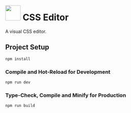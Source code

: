 # <img width="48" src="https://github.com/Gigabyte5671/CSS-Editor/raw/main/src/assets/branding/logo.svg"> CSS Editor

A visual CSS editor.

## Project Setup

```sh
npm install
```

### Compile and Hot-Reload for Development

```sh
npm run dev
```

### Type-Check, Compile and Minify for Production

```sh
npm run build
```
